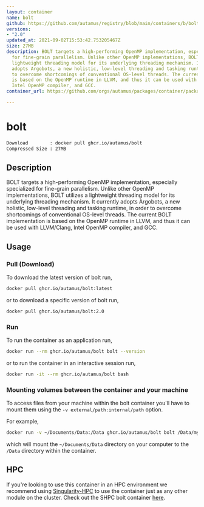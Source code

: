 ```yaml
---
layout: container
name: bolt
github: https://github.com/autamus/registry/blob/main/containers/b/bolt/spack.yaml
versions:
- "2.0"
updated_at: 2021-09-02T15:53:42.753205467Z
size: 27MB
description: BOLT targets a high-performing OpenMP implementation, especially specialized
  for fine-grain parallelism. Unlike other OpenMP implementations, BOLT utilizes a
  lightweight threading model for its underlying threading mechanism. It currently
  adopts Argobots, a new holistic, low-level threading and tasking runtime, in order
  to overcome shortcomings of conventional OS-level threads. The current BOLT implementation
  is based on the OpenMP runtime in LLVM, and thus it can be used with LLVM/Clang,
  Intel OpenMP compiler, and GCC.
container_url: https://github.com/orgs/autamus/packages/container/package/bolt

---
```

# bolt
```bash 
Download        : docker pull ghcr.io/autamus/bolt
Compressed Size : 27MB
```

## Description
BOLT targets a high-performing OpenMP implementation, especially specialized for fine-grain parallelism. Unlike other OpenMP implementations, BOLT utilizes a lightweight threading model for its underlying threading mechanism. It currently adopts Argobots, a new holistic, low-level threading and tasking runtime, in order to overcome shortcomings of conventional OS-level threads. The current BOLT implementation is based on the OpenMP runtime in LLVM, and thus it can be used with LLVM/Clang, Intel OpenMP compiler, and GCC.

## Usage
### Pull (Download)
To download the latest version of bolt run,

```bash
docker pull ghcr.io/autamus/bolt:latest
```

or to download a specific version of bolt run,

```bash
docker pull ghcr.io/autamus/bolt:2.0
```
### Run
To run the container as an application run,
```bash
docker run --rm ghcr.io/autamus/bolt bolt --version
```

or to run the container in an interactive session run,
```bash
docker run -it --rm ghcr.io/autamus/bolt bash
```

### Mounting volumes between the container and your machine
To access files from your machine within the bolt container you'll have to mount them using the `-v external/path:internal/path` option.

For example,
```bash
docker run -v ~/Documents/Data:/Data ghcr.io/autamus/bolt bolt /Data/myData.csv
```
which will mount the `~/Documents/Data` directory on your computer to the `/Data` directory within the container.

## HPC
If you're looking to use this container in an HPC environment we recommend using [Singularity-HPC](https://singularity-hpc.readthedocs.io) to use the container just as any other module on the cluster. Check out the SHPC bolt container [here](https://singularityhub.github.io/singularity-hpc/r/ghcr.io-autamus-bolt/).